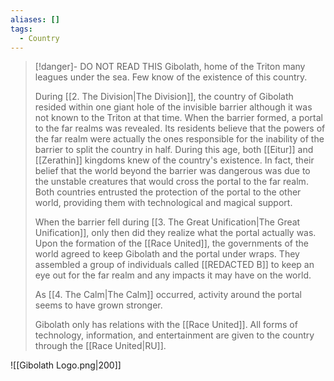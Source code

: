```yaml
---
aliases: []
tags:
  - Country
---
```

> [!danger]- DO NOT READ THIS
> Gibolath, home of the Triton many leagues under the sea. Few know of the existence of this country. 
> 
> During [[2. The Division|The Division]], the country of Gibolath resided within one giant hole of the invisible barrier although it was not known to the Triton at that time. When the barrier formed, a portal to the far realms was revealed. Its residents believe that the powers of the far realm were actually the ones responsible for the inability of the barrier to split the country in half. During this age, both [[Eitur]] and [[Zerathin]] kingdoms knew of the country's existence. In fact, their belief that the world beyond the barrier was dangerous was due to the unstable creatures that would cross the portal to the far realm. Both countries entrusted the protection of the portal to the other world, providing them with technological and magical support. 
> 
> When the barrier fell during [[3. The Great Unification|The Great Unification]], only then did they realize what the portal actually was. Upon the formation of the [[Race United]], the governments of the world agreed to keep Gibolath and the portal under wraps. They assembled a group of individuals called [[REDACTED B]] to keep an eye out for the far realm and any impacts it may have on the world.
>  
> As [[4. The Calm|The Calm]] occurred, activity around the portal seems to have grown stronger. 
> 
> Gibolath only has relations with the [[Race United]]. All forms of technology, information, and entertainment are given to the country through the [[Race United|RU]].

![[Gibolath Logo.png|200]]